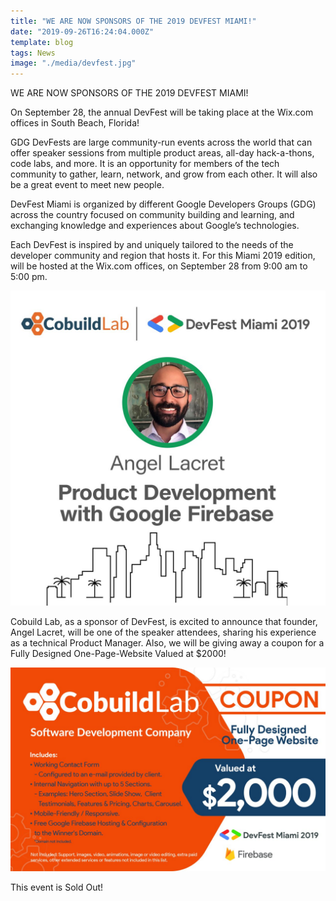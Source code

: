 ```yaml
---
title: "WE ARE NOW SPONSORS OF THE 2019 DEVFEST MIAMI!"
date: "2019-09-26T16:24:04.000Z"
template: blog
tags: News
image: "./media/devfest.jpg"
---
```


<title-2>WE ARE NOW SPONSORS OF THE 2019 DEVFEST MIAMI!</title-2>

<title-5>On September 28, the annual DevFest will be taking place at the Wix.com offices in South Beach, Florida!</title-5>  

GDG DevFests are large community-run events across the world that can offer speaker sessions from multiple product areas, all-day hack-a-thons, code labs, and more. It is an opportunity for members of the tech community to gather, learn, network, and grow from each other. It will also be a great event to meet new people.

DevFest Miami is organized by different Google Developers Groups (GDG) across the country focused on community building and learning, and exchanging knowledge and experiences about Google’s technologies.

Each DevFest is inspired by and uniquely tailored to the needs of the developer community and region that hosts it.
For this Miami 2019 edition, will be hosted at the Wix.com offices, on September 28 from 9:00 am to 5:00 pm.

[![leader-management](./media/devfest-alacret.jpg)](#)

Cobuild Lab, as a sponsor of DevFest, is excited to announce that founder, Angel Lacret, will be one of the speaker attendees, sharing his experience as a technical Product Manager. Also, we will be giving away a coupon for a Fully Designed One-Page-Website Valued at $2000!

[![leader-management](./media/dev-fest-cupon.jpg)](#)

This event is Sold Out!

<youtube-video id="https://www.youtube.com/watch?v=hTJ_-MxHKMY"></youtube-video>
